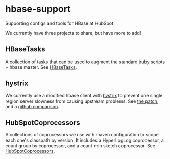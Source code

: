 # hbase-support

Supporting configs and tools for HBase at HubSpot

We currently have three projects to share, but have more to add!

## HBaseTasks

A collection of tasks that can be used to augment the standard jruby scripts + hbase master. See [HBaseTasks](https://github.com/HubSpot/hbase-support/tree/master/HBaseTasks/).

## hystrix

We currently use a modified hbase client with [hystrix](https://github.com/Netflix/Hystrix) to prevent one single region server slowness from causing upstream problems. See [the patch](https://github.com/HubSpot/hbase-support/tree/master/hystrix/hystrix.diff), and a [github comparison](https://github.com/HubSpot/hbase/compare/cdh4-0.94.2_4.2.0...cdh-4.2.0-hubspot).

## HubSpotCoprocessors

A collections of coprocessors we use with maven configuration to scope each one's classpath by version. It includes a HyperLogLog coprocessor, a count group by coprocessor, and a count-min sketch coprocessor. See [HubSpotCoprocessors](https://github.com/HubSpot/hbase-support/tree/master/HubSpotCoprocessors).
